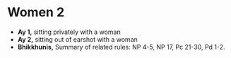 # Women 2

-   **Ay 1,** sitting privately with a woman
-   **Ay 2,** sitting out of earshot with a woman
-   **Bhikkhunis,** Summary of related rules: NP 4-5, NP 17, Pc 21-30, Pd 1-2.

